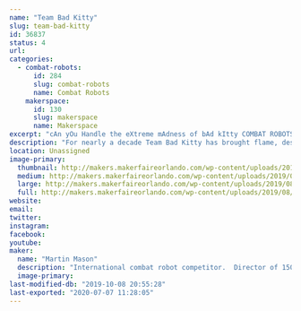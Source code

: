 ```yaml
---
name: "Team Bad Kitty"
slug: team-bad-kitty
id: 36837
status: 4
url: 
categories:
  - combat-robots:
      id: 284
      slug: combat-robots
      name: Combat Robots
    makerspace:
      id: 130
      slug: makerspace
      name: Makerspace
excerpt: "cAn yOu Handle the eXtreme mAdness of bAd kItty COMBAT ROBOTS!"
description: "For nearly a decade Team Bad Kitty has brought flame, destruction, annihilation, mayhem and at least nine other adjectives to INTENSE COMBAT ROBOT ACTION.  From their home base outside of Pasadena, CA, these metal creations have terrorized competitions up and down California, including appearances on ABC Battlebots and Discovery Battlebots, Youku This is Fighting Robots and CGT King of Bots.  The team also hosts some of the largest combat robot combat robot competitions on the west coast in 3 arenas including the 12lb / 15lb Decagaon of Doom, the new Hex of Hatred and finally the Happy Unicorn Fairy Forest. Come see massive machines of destruction and learn more about how they can solve the housing crisis, reverse global warming and find your missing socks."
location: Unassigned
image-primary:
  thumbnail: http://makers.makerfaireorlando.com/wp-content/uploads/2019/08/JBA4112-150x150.jpg
  medium: http://makers.makerfaireorlando.com/wp-content/uploads/2019/08/JBA4112-300x200.jpg
  large: http://makers.makerfaireorlando.com/wp-content/uploads/2019/08/JBA4112-1024x684.jpg
  full: http://makers.makerfaireorlando.com/wp-content/uploads/2019/08/JBA4112.jpg
website: 
email: 
twitter: 
instagram: 
facebook: 
youtube: 
maker:
  name: "Martin Mason"
  description: "International combat robot competitor.  Director of 1500 member Mountie Makerspace in Los Angeles California. "
  image-primary: 
last-modified-db: "2019-10-08 20:55:28"
last-exported: "2020-07-07 11:28:05"
---
```

